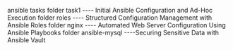 ansible tasks 
folder task1 ---- Initial Ansible Configuration and Ad-Hoc Execution
folder roles ---- Structured Configuration Management with Ansible Roles
folder nginx ---- Automated Web Server Configuration Using Ansible Playbooks
folder ansible-mysql ----Securing Sensitive Data with Ansible Vault

